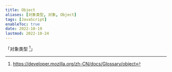 ```yaml
---
title: Object
aliases: [对象类型, 对象, Object]
tags: [JavaScript]
enableToc: true
date: 2022-10-19
lastmod: 2022-10-24
---
```


「对象类型 [^1]」

[^1]: <https://developer.mozilla.org/zh-CN/docs/Glossary/object>
